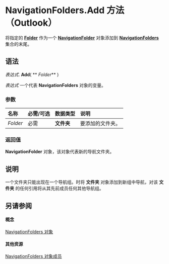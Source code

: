
# NavigationFolders.Add 方法 （Outlook）

将指定的  **[Folder](3cf6cda8-6d70-666e-2643-9d9c5b9cacfc.md)** 作为一个 **[NavigationFolder](c8d7aabb-58ba-df5e-ccdc-06f73db7726c.md)** 对象添加到 **[NavigationFolders](ecff93b8-0c3f-5f31-5b61-c46d2622d2af.md)** 集合的末尾。


## 语法

 _表达式_. **Add**( ** _Folder_** )

 _表达式_ 一个代表 **NavigationFolders** 对象的变量。


### 参数



|**名称**|**必需/可选**|**数据类型**|**说明**|
|:-----|:-----|:-----|:-----|
| _Folder_|必需|**文件夹**|要添加的文件夹。|

### 返回值

 **NavigationFolder** 对象，该对象代表新的导航文件夹。


## 说明

一个文件夹只能出现在一个导航组。时将 **文件夹** 对象添加到新组中导航，对该 **文件夹** 的任何引用将从其先前成员任何其他导航组。


## 另请参阅


#### 概念


[NavigationFolders 对象](ecff93b8-0c3f-5f31-5b61-c46d2622d2af.md)
#### 其他资源


[NavigationFolders 对象成员](b2db3d9f-86bb-41d7-6be2-facd16bf8b60.md)